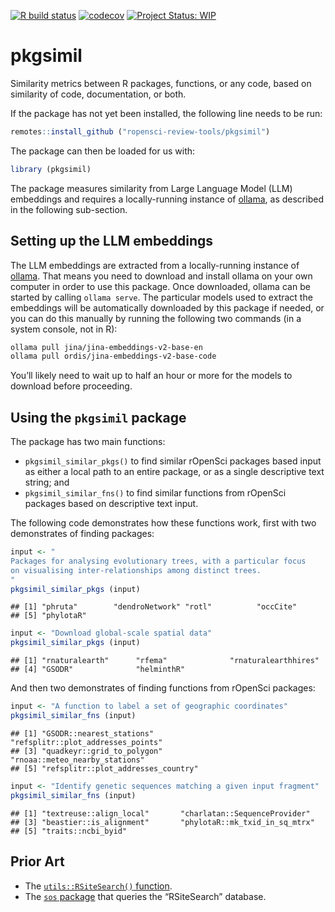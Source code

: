 <!-- badges: start -->

[![R build
status](https://github.com/ropensci-review-tools/pkgsimil/workflows/R-CMD-check/badge.svg)](https://github.com/ropensci-review-tools/pkgsimil/actions?query=workflow%3AR-CMD-check)
[![codecov](https://codecov.io/gh/ropensci-review-tools/pkgsimil/branch/main/graph/badge.svg)](https://app.codecov.io/gh/ropensci-review-tools/pkgsimil)
[![Project Status:
WIP](https://www.repostatus.org/badges/latest/wip.svg)](https://www.repostatus.org/#wip)
<!-- badges: end -->

# pkgsimil

Similarity metrics between R packages, functions, or any code, based on
similarity of code, documentation, or both.

If the package has not yet been installed, the following line needs to
be run:

``` r
remotes::install_github ("ropensci-review-tools/pkgsimil")
```

The package can then be loaded for us with:

``` r
library (pkgsimil)
```

The package measures similarity from Large Language Model (LLM)
embeddings and requires a locally-running instance of
[ollama](https://ollama.com), as described in the following sub-section.

## Setting up the LLM embeddings

The LLM embeddings are extracted from a locally-running instance of
[ollama](https://ollama.com). That means you need to download and
install ollama on your own computer in order to use this package. Once
downloaded, ollama can be started by calling `ollama serve`. The
particular models used to extract the embeddings will be automatically
downloaded by this package if needed, or you can do this manually by
running the following two commands (in a system console, not in R):

``` bash
ollama pull jina/jina-embeddings-v2-base-en
ollama pull ordis/jina-embeddings-v2-base-code
```

You’ll likely need to wait up to half an hour or more for the models to
download before proceeding.

## Using the `pkgsimil` package

The package has two main functions:

- `pkgsimil_similar_pkgs()` to find similar rOpenSci packages based
  input as either a local path to an entire package, or as a single
  descriptive text string; and
- `pkgsimil_similar_fns()` to find similar functions from rOpenSci
  packages based on descriptive text input.

The following code demonstrates how these functions work, first with two
demonstrates of finding packages:

``` r
input <- "
Packages for analysing evolutionary trees, with a particular focus
on visualising inter-relationships among distinct trees.
"
pkgsimil_similar_pkgs (input)
```

    ## [1] "phruta"        "dendroNetwork" "rotl"          "occCite"      
    ## [5] "phylotaR"

``` r
input <- "Download global-scale spatial data"
pkgsimil_similar_pkgs (input)
```

    ## [1] "rnaturalearth"      "rfema"              "rnaturalearthhires"
    ## [4] "GSODR"              "helminthR"

And then two demonstrates of finding functions from rOpenSci packages:

``` r
input <- "A function to label a set of geographic coordinates"
pkgsimil_similar_fns (input)
```

    ## [1] "GSODR::nearest_stations"           "refsplitr::plot_addresses_points" 
    ## [3] "quadkeyr::grid_to_polygon"         "rnoaa::meteo_nearby_stations"     
    ## [5] "refsplitr::plot_addresses_country"

``` r
input <- "Identify genetic sequences matching a given input fragment"
pkgsimil_similar_fns (input)
```

    ## [1] "textreuse::align_local"       "charlatan::SequenceProvider" 
    ## [3] "beastier::is_alignment"       "phylotaR::mk_txid_in_sq_mtrx"
    ## [5] "traits::ncbi_byid"

## Prior Art

- The [`utils::RSiteSearch()`
  function](https://stat.ethz.ch/R-manual/R-devel/library/utils/html/RSiteSearch.html).
- The [`sos` package](https://github.com/sbgraves237/sos) that queries
  the “RSiteSearch” database.
